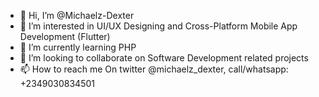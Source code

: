- 👋 Hi, I’m @Michaelz-Dexter
- 👀 I’m interested in UI/UX Designing and Cross-Platform Mobile App Development (Flutter)
- 🌱 I’m currently learning PHP 
- 💞️ I’m looking to collaborate on Software Development related projects
- 📫 How to reach me On twitter @michaelz_dexter, call/whatsapp: +2349030834501

<!---
Michaelz-Dexter/Michaelz-Dexter is a ✨ special ✨ repository because its `README.md` (this file) appears on your GitHub profile.
You can click the Preview link to take a look at your changes.
--->
